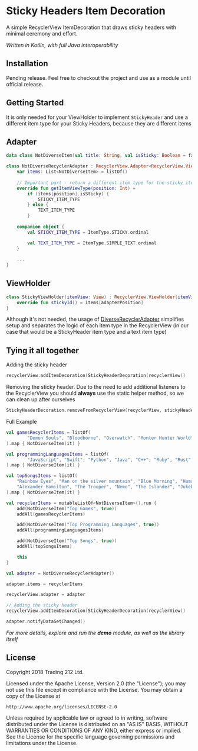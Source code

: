 # Sticky Headers Item Decoration

A simple RecyclerView ItemDecoration that draws sticky headers with minimal ceremony and effort.

*Written in Kotlin, with full Java interoperability*

## Installation

Pending release. Feel free to checkout the project and use as a module until official release.

## Getting Started

It is only needed for your ViewHolder to implement `StickyHeader` and use a different item type for your Sticky Headers, because they are different items

## Adapter
```kotlin
data class NotDiverseItem(val title: String, val isSticky: Boolean = false)

class NotDiverseRecyclerAdapter : RecyclerView.Adapter<RecyclerView.ViewHolder>() {
    var items: List<NotDiverseItem> = listOf()
    
    // Important part - return a different item type for the sticky item 
    override fun getItemViewType(position: Int) =
        if (items[position].isSticky) {
            STICKY_ITEM_TYPE
        } else {
            TEXT_ITEM_TYPE
        }
        
    companion object {
        val STICKY_ITEM_TYPE = ItemType.STICKY.ordinal

        val TEXT_ITEM_TYPE = ItemType.SIMPLE_TEXT.ordinal
    }
    
    ...
}
```

## ViewHolder
```kotlin
class StickyViewHolder(itemView: View) : RecyclerView.ViewHolder(itemView), StickyHeader {
    override fun stickyId() = items[adapterPosition]
}
```

Although it's not needed, the usage of [DiverseRecyclerAdapter](https://github.com/Trading212/DiverseRecyclerAdapter) simplifies setup and separates the logic of each item type in the RecyclerView (in our case that would be a StickyHeader item type and a text item type)

## Tying it all together

Adding the sticky header
```kotlin
recyclerView.addItemDecoration(StickyHeaderDecoration(recyclerView))
```

Removing the sticky header. Due to the need to add additional listeners to the RecyclerView you should **always** use the static helper method, so we can clean up after ourselves
```kotlin
StickyHeaderDecoration.removeFromRecyclerView(recyclerView, stickyHeaderDecoration)
```

Full Example
```kotlin
val gamesRecyclerItems = listOf(
        "Demon Souls", "Bloodborne", "Overwatch", "Monter Hunter World", "God of War", "WoW", "LoL", "OSU!", "Horizon", "Zelda", "CS"
).map { NotDiverseItem(it) }

val programmingLanguagesItems = listOf(
        "JavaScript", "Swift", "Python", "Java", "C++", "Ruby", "Rust", "Lisp (EW.)", "Haskell", "F#", "SQL", "C#"
).map { NotDiverseItem(it) }

val topSongsItems = listOf(
    "Rainbow Eyes", "Man on the silver mountain", "Blue Morning", "Human", "Try it out", "Sitting on the dock",
    "Alexander Hamilton", "The Trooper", "Nemo", "The Islander", "Jukebox Hero"
).map { NotDiverseItem(it) }

val recyclerItems = mutableListOf<NotDiverseItem>().run {
    add(NotDiverseItem("Top Games", true))
    addAll(gamesRecyclerItems)

    add(NotDiverseItem("Top Programming Languages", true))
    addAll(programmingLanguagesItems)

    add(NotDiverseItem("Top Songs", true))
    addAll(topSongsItems)

    this
}

val adapter = NotDiverseRecyclerAdapter()

adapter.items = recyclerItems

recyclerView.adapter = adapter

// Adding the sticky header
recyclerView.addItemDecoration(StickyHeaderDecoration(recyclerView))

adapter.notifyDataSetChanged()
```

*For more details, explore and run the **demo** module, as well as the library itself*

## License

Copyright 2018 Trading 212 Ltd.

Licensed under the Apache License, Version 2.0 (the "License");
you may not use this file except in compliance with the License.
You may obtain a copy of the License at

    http://www.apache.org/licenses/LICENSE-2.0

Unless required by applicable law or agreed to in writing, software
distributed under the License is distributed on an "AS IS" BASIS,
WITHOUT WARRANTIES OR CONDITIONS OF ANY KIND, either express or implied.
See the License for the specific language governing permissions and
limitations under the License.
